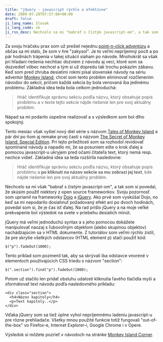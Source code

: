 ```yaml
---
title: "jQuery - javascript rýchlo a efektívne"
date: 2009-07-28T07:57:08+00:00
draft: false
ji_lang_name: Slovak
ji_lang_code: sk
ji_rss_desc: Nechcelo sa mi "babrať s čistým javascript-om", a tak som si povedal, že skúsim použiť niektorý z open source frameworkov.
---
```


Za svoju hráčsku prax som už prešiel nejednu [point-n-click adventúru][1] a občas sa mi stalo, že som v hre "zakysol". 
Je to veľmi nepríjemný pocit a po pár hodinách trápenia v takej situácii siaham po návode. 
Mnohokrát sa však pri hľadaní riešenia nechtiac dozviem z návodu aj veci, ktoré som sa dozvedieť vôbec nechcel a tým si už dopredu tak trochu pokazím zábavu. 
Keď som pred zhruba desiatimi rokmi písal slovenské návody na sériu adventúr [Monkey Island][2], chcel som tento problém eliminovať rozčlenením návodov do sekcií, pričom každá sekcia by bola venovaná iba jedinému problému. 
Základná idea teda bola celkom jednoduchá: 

> Hráč identifikuje správnu sekciu podľa názvu, ktorý obsahuje popis problému a v texte tejto sekcie nájde riešenie len pre svoj aktuálny problém.

Nápad sa mi podarilo úspešne realizovať a s výsledkom som bol dlho spokojný.

Tento mesiac však vyšiel nový diel série s názvom [Tales of Monkey Island][3] a pár dní po ňom aj remake prvej časti s názvom [The Secret of Monkey Island: Special Edition][4]. 
Pri tejto príležitosti som sa rozhodol revidovať spomínané návody a napadlo mi, že sa posuniem ešte o krok ďalej a pomocou javascript-u ukryjem pred očami čitateľa text, ktorý nemá resp. nechce vidieť. 
Základná idea sa teda rozšírila nasledovne: 

> Hráč identifikuje správnu sekciu podľa názvu, ktorý obsahuje popis problému a **po kliknutí na názov sekcie sa mu zobrazí jej text**, kde nájde riešenie len pre svoj aktuálny problém.

Nechcelo sa mi však "babrať s čistým javascript-om", a tak som si povedal, že skúsim použiť niektorý z open source frameworkov. 
Svoju pozornosť som upriamil na frameworky [Dojo][5] a [jQuery][6]. 
Ako prvé som vyskúšal Dojo, no keď sa mi nepodarilo dosiahnuť požadovaný efekt ani po dvoch hodinách, povedal som si, že je čas ísť ďalej. 
Na rad prišlo jQuery a na moje veľké prekvapenie bol výsledok na svete v priebehu desiatich minút.

jQuery má veľmi jednoduchú syntax a s jeho pomocou dokážete manipulovať naozaj s ľubovoľným objektom (alebo skupinou objektov) nachádzajúcim sa v HTML dokumente. 
Z tutoriálov som veľmi rýchlo zistil, že pre skrytie všetkých odstavcov (HTML element p) stačí použiť kód:

```
$("p").fadeOut(1000);
```

Tento príklad som pozmenil tak, aby sa skrývali iba odstavce vnorené v elementoch používajúcich CSS triedu s názvom "section":

```
$(".section").find("p").fadeOut(1000);
```

Potom už stačilo len pridať obsluhu udalosti kliknutia ľavého tlačidla myši a sformátovať text návodu podľa nasledovného príkladu:

```
<div class="section">
  <h4>Názov kapitoly</h4>
  <p>Text kapitoly..</p>
</div>
```

Vďaka jQuery som sa tiež úplne vyhol nepríjemnému ladeniu javascript-u pre rôzne prehliadače. 
Všetky mnou použité funkcie totiž fungovali "out-of-the-box" vo Firefox-e, Internet Explorer-i, Google Chrome i v Opere.

Výsledok si môžete pozrieť v návodoch na stránke [Monkey Island Corner][7].


[1]: https://en.wikipedia.org/wiki/Point-and-click_adventure_game
[2]: https://en.wikipedia.org/wiki/Monkey_Island_(series)
[3]: http://store.steampowered.com/app/31170/Tales_of_Monkey_Island_Complete_Pack/
[4]: http://store.steampowered.com/app/32360/The_Secret_of_Monkey_Island_Special_Edition/
[5]: https://dojotoolkit.org/
[6]: https://jquery.com/
[7]: http://monkey.jimrich.sk